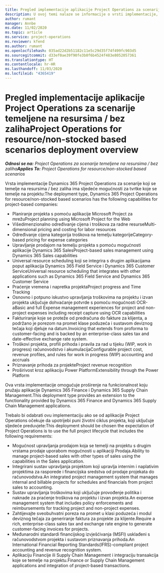 ```yaml
---
title: Pregled implementacije aplikacije Project Operations za scenarije temeljene na resursima / bez zaliha
description: U ovoj temi nalaze se informacije o vrsti implementacije, aplikaciji Project Operations za scenarije koji se temelje na resursu / bez zaliha.
author: rumant
manager: Annbe
ms.date: 11/02/2020
ms.topic: article
ms.service: project-operations
ms.reviewer: kfend
ms.author: rumant
ms.openlocfilehash: 035ad22d2b51182c11e5c29d35f74f499fc903d5
ms.sourcegitcommit: d33ef0ae39f90fe3b0f6b4524f483e8052057361
ms.translationtype: HT
ms.contentlocale: hr-HR
ms.lasthandoff: 11/03/2020
ms.locfileid: "4365419"
---
```

# <a name="project-operations-for-resourcenon-stocked-based-scenarios-deployment-overview"></a><span data-ttu-id="f17c0-103">Pregled implementacije aplikacije Project Operations za scenarije temeljene na resursima / bez zaliha</span><span class="sxs-lookup"><span data-stu-id="f17c0-103">Project Operations for resource/non-stocked based scenarios deployment overview</span></span>

<span data-ttu-id="f17c0-104">_**Odnosi se na:** Project Operations za scenarije temeljene na resursima / bez zaliha_</span><span class="sxs-lookup"><span data-stu-id="f17c0-104">_**Applies To:** Project Operations for resource/non-stocked based scenarios_</span></span>

<span data-ttu-id="f17c0-105">Vrsta implementacije Dynamics 365 Project Operations za scenarije koji se temelje na resursima / bez zaliha ima sljedeće mogućnosti za tvrtke koje se temelje na projektu:</span><span class="sxs-lookup"><span data-stu-id="f17c0-105">The deployment type, Dynamics 365 Project Operations for resource/non-stocked based scenarios has the following capabilities for project-based companies:</span></span>

- <span data-ttu-id="f17c0-106">Planiranje projekta s pomoću aplikacije Microsoft Project za mrežu</span><span class="sxs-lookup"><span data-stu-id="f17c0-106">Project planning using Microsoft Project for the Web</span></span>
- <span data-ttu-id="f17c0-107">Višedimenzionalno određivanje cijena i troškova za radne resurse</span><span class="sxs-lookup"><span data-stu-id="f17c0-107">Multi-dimensional pricing and costing for labor resources</span></span>
- <span data-ttu-id="f17c0-108">Određivanje cijena kategorija troškova na temelju kategorije</span><span class="sxs-lookup"><span data-stu-id="f17c0-108">Category-based pricing for expense categories</span></span>
- <span data-ttu-id="f17c0-109">Upravljanje prodajom na temelju projekta s pomoću mogućnosti aplikacije Dynamics 365 Sales</span><span class="sxs-lookup"><span data-stu-id="f17c0-109">Project-based sales management using Dynamics 365 Sales capabilities</span></span>
- <span data-ttu-id="f17c0-110">Universal resource scheduling koji se integrira s drugim aplikacijama poput aplikacija Dynamics 365 Field Service i Dynamics 365 Customer Service</span><span class="sxs-lookup"><span data-stu-id="f17c0-110">Universal resource scheduling that integrates with other applications such as Dynamics 365 Field Service and Dynamics 365 Customer Service</span></span>
- <span data-ttu-id="f17c0-111">Praćenje vremena i napretka projekta</span><span class="sxs-lookup"><span data-stu-id="f17c0-111">Project progress and Time Tracking</span></span>
- <span data-ttu-id="f17c0-112">Osnovno i potpuno iskustvo upravljanja troškovima na projektu i izvan projekta uključuje dohvaćanje potvrde s pomoću mogućnosti OCR-a</span><span class="sxs-lookup"><span data-stu-id="f17c0-112">Basic and full Expense management experiences for project and non-project expenses including receipt capture using OCR capabilities</span></span>
- <span data-ttu-id="f17c0-113">Fakturiranje koje se proteže od predračuna do fakture za klijenta, a podržano je porezom na promet klase poduzeća i sustavom deviznog tečaja koji djeluje na datum.</span><span class="sxs-lookup"><span data-stu-id="f17c0-113">Invoicing that extends from proforma to customer-facing and is backed by an enterprise-class sales tax and date-effective exchange rate system.</span></span>
- <span data-ttu-id="f17c0-114">Troškovi projekta, profili prihoda i pravila za rad u tijeku (WIP, work in progress) računovodstvo i akumulacija</span><span class="sxs-lookup"><span data-stu-id="f17c0-114">Configurable project cost, revenue profiles, and rules for work in progress (WIP) accounting and accruals</span></span>
- <span data-ttu-id="f17c0-115">Priznavanje prihoda za projekte</span><span class="sxs-lookup"><span data-stu-id="f17c0-115">Project revenue recognition</span></span>
- <span data-ttu-id="f17c0-116">Proširivost kroz aplikaciju Power Platform</span><span class="sxs-lookup"><span data-stu-id="f17c0-116">Extensibility through the Power Platform</span></span>

<span data-ttu-id="f17c0-117">Ova vrsta implementacije omogućuje proširenje na funkcionalnost koju pružaju aplikacije Dynamics 365 Finance i Dynamics 365 Supply Chain Management.</span><span class="sxs-lookup"><span data-stu-id="f17c0-117">This deployment type provides an extension to the functionality provided by Dynamics 365 Finance and Dynamics 365 Supply Chain Management applications.</span></span>

<span data-ttu-id="f17c0-118">Trebalo bi odabrati ovu implementaciju ako se od aplikacije Project Operations očekuje da upotrijebi puni životni ciklus projekta, koji uključuje sljedeće preduvjete:</span><span class="sxs-lookup"><span data-stu-id="f17c0-118">This deployment should be chosen the expectation of Project Operations is to use the full project lifecycle that includes the following requirements:</span></span>

- <span data-ttu-id="f17c0-119">Mogućnost upravljanja prodajom koja se temelji na projektu s drugim vrstama prodaje uporabom mogućnosti u aplikaciji Prodaja.</span><span class="sxs-lookup"><span data-stu-id="f17c0-119">Ability to manage project-based sales with other types of sales using the capabilities in the Sales application.</span></span>
- <span data-ttu-id="f17c0-120">Integrirani sustav upravljanja projektom koji upravlja internim i naplativim projektima za rasporede i financijska sredstva od prodaje projekata do računovodstva.</span><span class="sxs-lookup"><span data-stu-id="f17c0-120">An integrated project management system that manages internal and billable projects for schedules and financials from project sales to accounting.</span></span>
- <span data-ttu-id="f17c0-121">Sustav upravljanja troškovima koji uključuje provođenje politika i naknade za praćenje troškova na projektu i izvan projekta.</span><span class="sxs-lookup"><span data-stu-id="f17c0-121">An expense management system that includes policy enforcements and reimbursements for tracking project and non-project expenses.</span></span>
- <span data-ttu-id="f17c0-122">Zahtijevajte sveobuhvatni poreza na promet u klasi poduzeća i modul deviznog tečaja za generiranje faktura za projekte za klijente.</span><span class="sxs-lookup"><span data-stu-id="f17c0-122">Require a rich, enterprise-class sales tax and exchange rate engine to generate customer-facing invoices for projects.</span></span>
- <span data-ttu-id="f17c0-123">Međunarodni standardi financijskog izvješćivanja (MSFI) usklađeni s računovodstvom projekta i sustavom priznavanja prihoda.</span><span class="sxs-lookup"><span data-stu-id="f17c0-123">An International Financial Reporting Standards(IFRS)-compliant project accounting and revenue recognition system.</span></span>
- <span data-ttu-id="f17c0-124">Aplikaciju Financije ili Supply Chain Management i integraciju transakcija koje se temelje na projektu.</span><span class="sxs-lookup"><span data-stu-id="f17c0-124">Finance or Supply Chain Management applications and integration of project-based transactions.</span></span>
